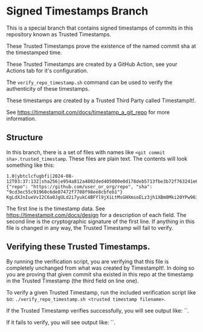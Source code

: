 # Signed Timestamps Branch

This is a special branch that contains signed timestamps of commits in this repository known as Trusted Timestamps.

These Trusted Timestamps prove the existence of the named commit sha at the timestamped time.

These Trusted Timestamps are created by a GitHub Action, see your Actions tab for it's configuration.

The `verify_repo_timestamp.sh` command can be used to verify the authenticity of these timestamps.

These timestamps are created by a Trusted Third Party called TimestampIt!.

See https://timestampit.com/docs/timestamp_a_git_repo for more information.


## Structure

In this branch, there is a set of files with names like `<git commit sha>.trusted_timestamp`. These files are plain text. The contents will look something like this:

```
1.0|ybtclcfugbfi|2024-08-12T03:37:13Z|sha256|e954a812a4802ded405080e0d178deb5713fbe3b72f763241e6ade7eaaebd22d|https://timestampit.com/key/kleybzu2afwz|{"repo": "https://github.com/user_or_org/repo", "sha": "9cd3ec55c91960c6de07472f7708f98ee8cbfeb1"}
KgLdXJnIueVvI2C6a0JgULd2i7yukC4BFYl9jXiLtMsGHXmsoELz3jh1XBm0Mki20YPw96i62HATD6XhWLuzCA==
```

The first line is the timestamp data. See https://timestampit.com/docs/design for a description of each field.
The second line is the cryptographic signature of the first line. If anything in this file is changed in any way, the Trusted Timestamp will fail to verify.


## Verifying these Trusted Timestamps.

By running the verification script, you are verifying that this file is completely unchanged from what was created by TimestampIt!. In doing so you are proving that given commit sha existed in this repo at the timestamp in the Trusted Timestamp (the third field on line one).

To verify a given Trusted Timestamp, run the included verification script like so:
`./verify_repo_timestamp.sh <trusted timestamp filename>`.

If the Trusted Timestamp verifies successfully, you will see output like:
``.

If it fails to verify, you will see output like:
``.
